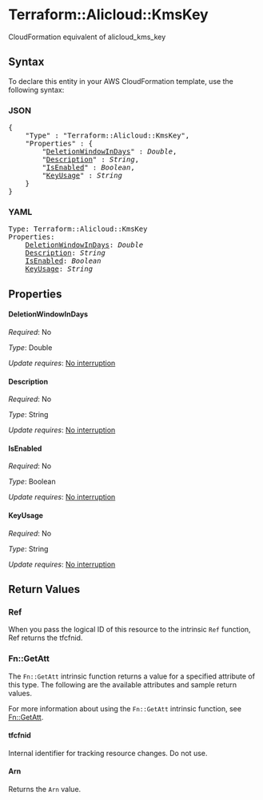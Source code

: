 # Terraform::Alicloud::KmsKey

CloudFormation equivalent of alicloud_kms_key

## Syntax

To declare this entity in your AWS CloudFormation template, use the following syntax:

### JSON

<pre>
{
    "Type" : "Terraform::Alicloud::KmsKey",
    "Properties" : {
        "<a href="#deletionwindowindays" title="DeletionWindowInDays">DeletionWindowInDays</a>" : <i>Double</i>,
        "<a href="#description" title="Description">Description</a>" : <i>String</i>,
        "<a href="#isenabled" title="IsEnabled">IsEnabled</a>" : <i>Boolean</i>,
        "<a href="#keyusage" title="KeyUsage">KeyUsage</a>" : <i>String</i>
    }
}
</pre>

### YAML

<pre>
Type: Terraform::Alicloud::KmsKey
Properties:
    <a href="#deletionwindowindays" title="DeletionWindowInDays">DeletionWindowInDays</a>: <i>Double</i>
    <a href="#description" title="Description">Description</a>: <i>String</i>
    <a href="#isenabled" title="IsEnabled">IsEnabled</a>: <i>Boolean</i>
    <a href="#keyusage" title="KeyUsage">KeyUsage</a>: <i>String</i>
</pre>

## Properties

#### DeletionWindowInDays

_Required_: No

_Type_: Double

_Update requires_: [No interruption](https://docs.aws.amazon.com/AWSCloudFormation/latest/UserGuide/using-cfn-updating-stacks-update-behaviors.html#update-no-interrupt)

#### Description

_Required_: No

_Type_: String

_Update requires_: [No interruption](https://docs.aws.amazon.com/AWSCloudFormation/latest/UserGuide/using-cfn-updating-stacks-update-behaviors.html#update-no-interrupt)

#### IsEnabled

_Required_: No

_Type_: Boolean

_Update requires_: [No interruption](https://docs.aws.amazon.com/AWSCloudFormation/latest/UserGuide/using-cfn-updating-stacks-update-behaviors.html#update-no-interrupt)

#### KeyUsage

_Required_: No

_Type_: String

_Update requires_: [No interruption](https://docs.aws.amazon.com/AWSCloudFormation/latest/UserGuide/using-cfn-updating-stacks-update-behaviors.html#update-no-interrupt)

## Return Values

### Ref

When you pass the logical ID of this resource to the intrinsic `Ref` function, Ref returns the tfcfnid.

### Fn::GetAtt

The `Fn::GetAtt` intrinsic function returns a value for a specified attribute of this type. The following are the available attributes and sample return values.

For more information about using the `Fn::GetAtt` intrinsic function, see [Fn::GetAtt](https://docs.aws.amazon.com/AWSCloudFormation/latest/UserGuide/intrinsic-function-reference-getatt.html).

#### tfcfnid

Internal identifier for tracking resource changes. Do not use.

#### Arn

Returns the <code>Arn</code> value.

